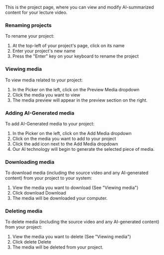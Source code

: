 This is the project page, where you can view and modify AI-summarized content for your lecture video.

### Renaming projects

To rename your project:

1. At the top-left of your project's page, click on its name
2. Enter your project's new name
3. Press the "Enter" key on your keyboard to rename the project

### Viewing media

To view media related to your project:

1. In the Picker on the left, click on the Preview Media dropdown
2. Click the media you want to view
3. The media preview will appear in the preview section on the right.

### Adding AI-Generated media

To add AI-Generated media to your project:

1. In the Picker on the left, click on the Add Media dropdown
2. Click on the media you want to add to your project
3. Click the <span class="material-symbols-outlined">add</span> icon next to the Add Media dropdown
4. Our AI technology will begin to generate the selected piece of media.

### Downloading media

To download media (including the source video and any AI-generated content) from your project to your system:

1. View the media you want to download (See "Viewing media")
2. Click <span class="material-symbols-outlined">download</span> Download
3. The media will be downloaded your computer.

### Deleting media

To delete media (including the source video and any AI-generated content) from your project:

1. View the media you want to delete (See "Viewing media")
2. Click <span class="material-symbols-outlined">delete</span> Delete
3. The media will be deleted from your project.